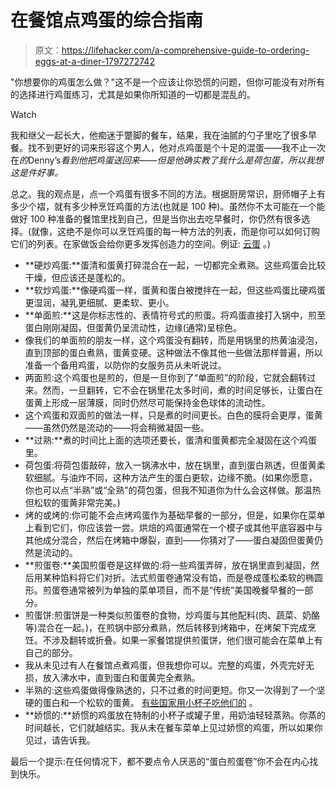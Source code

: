 # 在餐馆点鸡蛋的综合指南

> 原文：<https://lifehacker.com/a-comprehensive-guide-to-ordering-eggs-at-a-diner-1797272742>

"你想要你的鸡蛋怎么做？"这不是一个应该让你恐慌的问题，但你可能没有对所有的选择进行鸡蛋练习，尤其是如果你所知道的一切都是混乱的。

Watch

我和继父一起长大，他痴迷于蹩脚的餐车，结果，我在油腻的勺子里吃了很多早餐。找不到更好的词来形容这个男人，他对点鸡蛋是个十足的混蛋——我不止一次在*的*Denny’s*看到他把鸡蛋送回来——但是他确实教了我什么是荷包蛋，所以我想这是件好事。*

总之。我的观点是，点一个鸡蛋有很多不同的方法。根据厨房常识，厨师帽子上有多少个褶，就有多少种烹饪鸡蛋的方法(也就是 100 种)。虽然你不太可能在一个能做好 100 种准备的餐馆里找到自己，但是当你出去吃早餐时，你仍然有很多选择。(就像，这绝不是你可以烹饪鸡蛋的每一种方法的列表，而是你可以如何订购它们的列表。在家做饭会给你更多发挥创造力的空间。例证: [云蛋](http://samb1th.kinja.com/how-to-make-fluffy-trendy-cloud-eggs-1795235630) 。)

*   **硬炒鸡蛋:**蛋清和蛋黄打碎混合在一起，一切都完全煮熟。这些鸡蛋会比较干燥，但应该还是蓬松的。
*   **软炒鸡蛋:**像硬鸡蛋一样，蛋黄和蛋白被搅拌在一起，但这些鸡蛋比硬鸡蛋更湿润，凝乳更细腻、更柔软、更小。
*   **单面煎:**这是你标志性的、表情符号式的煎蛋。将鸡蛋直接打入锅中，煎至蛋白刚刚凝固，但蛋黄仍呈流动性，边缘(通常)呈棕色。
*   像我们的单面煎的朋友一样，这个鸡蛋没有翻转，而是用锅里的热黄油浸泡，直到顶部的蛋白煮熟，蛋黄变硬。这种做法不像其他一些做法那样普遍，所以准备一个备用鸡蛋，以防你的女服务员从未听说过。
*   两面煎:这个鸡蛋也是煎的，但是一旦你到了“单面煎”的阶段，它就会翻转过来。然而，一旦翻转，它不会在锅里花太多时间，煮的时间足够长，让蛋白在蛋黄上形成一层薄膜，同时仍然尽可能保持金色球体的流动性。
*   这个鸡蛋和双面煎的做法一样，只是煮的时间更长。白色的膜将会更厚，蛋黄——虽然仍然是流动的——将会稍微凝固一些。
*   **过熟:**煮的时间比上面的选项还要长，蛋清和蛋黄都完全凝固在这个鸡蛋里。
*   荷包蛋:将荷包蛋敲碎，放入一锅沸水中，放在锅里，直到蛋白熟透，但蛋黄柔软细腻。与油炸不同，这种方法产生的蛋白更软，边缘不脆。(如果你愿意，你也可以点“半熟”或“全熟”的荷包蛋，但我不知道你为什么会这样做。那温热但松软的蛋黄非常完美。)
*   烤的或烤的:你可能不会点烤鸡蛋作为基础早餐的一部分，但是，如果你在菜单上看到它们，你应该尝一尝。烘焙的鸡蛋通常在一个模子或其他平底容器中与其他成分混合，然后在烤箱中爆裂，直到——你猜对了——蛋白凝固但蛋黄仍然是流动的。
*   **煎蛋卷:**美国煎蛋卷是这样做的:将一些鸡蛋弄碎，放在锅里直到凝固，然后用某种馅料将它们对折。法式煎蛋卷通常没有馅，而是卷成蓬松柔软的椭圆形。煎蛋卷通常被列为单独的菜单项目，而不是“传统”美国晚餐早餐的一部分。
*   煎蛋饼:煎蛋饼是一种类似煎蛋卷的食物，炒鸡蛋与其他配料(肉、蔬菜、奶酪等)混合在一起。)，在煎锅中部分煮熟，然后转移到烤箱中，在烤架下完成烹饪。不涉及翻转或折叠。如果一家餐馆提供煎蛋饼，他们很可能会在菜单上有自己的部分。
*   我从未见过有人在餐馆点煮鸡蛋，但我想你可以。完整的鸡蛋，外壳完好无损，放入沸水中，直到蛋白和蛋黄完全煮熟。
*   半熟的:这些鸡蛋做得像熟透的，只不过煮的时间更短。你又一次得到了一个坚硬的蛋白和一个松软的蛋黄。 [有些国家用小杯子吃他们的](http://skillet.lifehacker.com/since-americans-dont-use-egg-cups-heres-how-to-eat-a-s-1796854693#_ga=2.35184865.1701094126.1500308789-949419976.1446553382) 。
*   **娇惯的:**娇惯的鸡蛋放在特制的小杯子或罐子里，用奶油轻轻蒸熟。你蒸的时间越长，它们就越结实。我从未在餐车菜单上见过娇惯的鸡蛋，所以如果你见过，请告诉我。

最后一个提示:在任何情况下，都不要点令人厌恶的“蛋白煎蛋卷”你不会在内心找到快乐。
